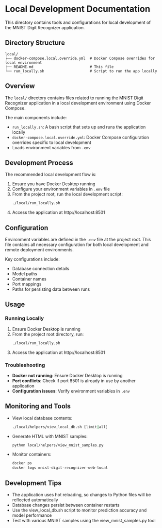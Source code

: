 # Local Development Documentation

This directory contains tools and configurations for local development of the MNIST Digit Recognizer application.

## Directory Structure

```
local/
├── docker-compose.local.override.yml  # Docker Compose overrides for local environment
├── README.md                          # This file
└── run_locally.sh                     # Script to run the app locally
```

## Overview

The `local/` directory contains files related to running the MNIST Digit Recognizer application in a local development environment using Docker Compose.

The main components include:
- `run_locally.sh`: A bash script that sets up and runs the application locally
- `docker-compose.local.override.yml`: Docker Compose configuration overrides specific to local development
- Loads environment variables from `.env`

## Development Process

The recommended local development flow is:

1. Ensure you have Docker Desktop running
2. Configure your environment variables in `.env` file
3. From the project root, run the local development script:
   ```bash
   ./local/run_locally.sh
   ```
4. Access the application at http://localhost:8501

## Configuration

Environment variables are defined in the `.env` file at the project root. This file contains all necessary configuration for both local development and remote deployment environments.

Key configurations include:
- Database connection details
- Model paths
- Container names
- Port mappings
- Paths for persisting data between runs

## Usage

### Running Locally

1. Ensure Docker Desktop is running
2. From the project root directory, run:
   ```bash
   ./local/run_locally.sh
   ```
3. Access the application at http://localhost:8501

### Troubleshooting

- **Docker not running**: Ensure Docker Desktop is running
- **Port conflicts**: Check if port 8501 is already in use by another application
- **Configuration issues**: Verify environment variables in `.env`

## Monitoring and Tools

- View local database contents:
  ```bash
  ./local/helpers/view_local_db.sh [limit|all]
  ```

- Generate HTML with MNIST samples:
  ```bash
  python local/helpers/view_mnist_samples.py
  ```

- Monitor containers:
  ```bash
  docker ps
  docker logs mnist-digit-recognizer-web-local
  ```

## Development Tips

- The application uses hot reloading, so changes to Python files will be reflected automatically
- Database changes persist between container restarts
- Use the view_local_db.sh script to monitor prediction accuracy and model performance
- Test with various MNIST samples using the view_mnist_samples.py tool 